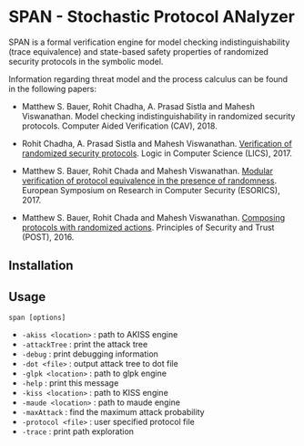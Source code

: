 # SPAN - Stochastic Protocol ANalyzer

SPAN is a formal verification engine for model checking indistinguishability (trace equivalence) and state-based safety properties of randomized security protocols in the symbolic model.  

Information regarding threat model and the process calculus can be found in the following papers: 

- Matthew S. Bauer, Rohit Chadha, A. Prasad Sistla and Mahesh Viswanathan. Model checking indistinguishability in randomized security protocols. Computer Aided Verification (CAV), 2018. 

- Rohit Chadha, A. Prasad Sistla and Mahesh Viswanathan. [Verification of randomized security protocols](http://ieeexplore.ieee.org/document/8005126/?reload=true). Logic in Computer Science (LICS), 2017. 

- Matthew S. Bauer, Rohit Chada and Mahesh Viswanathan. [Modular verification of protocol equivalence in the presence of randomness](https://link.springer.com/chapter/10.1007/978-3-319-66402-6_12). European Symposium on Research in Computer Security (ESORICS), 2017. 

- Matthew S. Bauer, Rohit Chada and Mahesh Viswanathan. [Composing protocols with randomized actions](https://link.springer.com/chapter/10.1007/978-3-662-49635-0_10). Principles of Security and Trust (POST), 2016. 

## Installation



## Usage

`span [options]`

- `-akiss <location>` :  path to AKISS engine
- `-attackTree`       :  print the attack tree
- `-debug`            :  print debugging information
- `-dot <file>`       :  output attack tree to dot file
- `-glpk <location>`  :  path to glpk engine
- `-help`             :  print this message
- `-kiss <location>`  :  path to KISS engine
- `-maude <location>` :  path to maude engine
- `-maxAttack`        :  find the maximum attack probability
- `-protocol <file>`  :  user specified protocol file
- `-trace`            :  print path exploration


